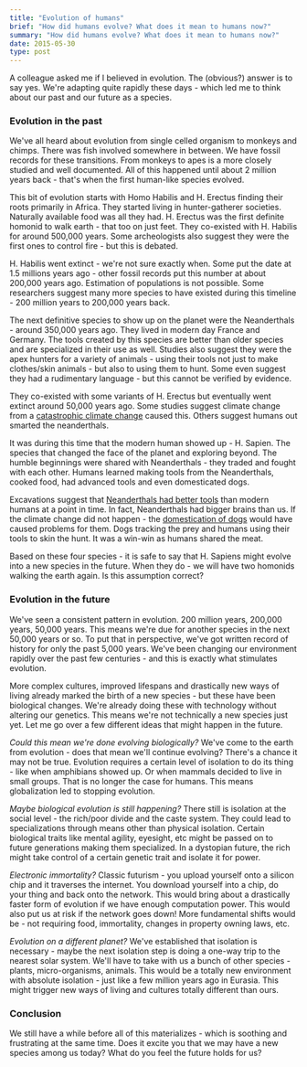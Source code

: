 ```yaml
---
title: "Evolution of humans"
brief: "How did humans evolve? What does it mean to humans now?"
summary: "How did humans evolve? What does it mean to humans now?"
date: 2015-05-30
type: post
---
```


A colleague asked me if I believed in evolution. The (obvious?) answer is to say yes. We're adapting quite rapidly these days - which led me to think about our past and our future as a species.

### Evolution in the past
We've all heard about evolution from single celled organism to monkeys and chimps. There was fish involved somewhere in between. We have fossil records for these transitions. From monkeys to apes is a more closely studied and well documented. All of this happened until about 2 million years back - that's when the first human-like species evolved.

This bit of evolution starts with Homo Habilis and H. Erectus finding their roots primarily in Africa. They started living in hunter-gatherer societies. Naturally available food was all they had. H. Erectus was the first definite homonid to walk earth - that too on just feet. They co-existed with H. Habilis for around 500,000 years. Some archeologists also suggest they were the first ones to control fire - but this is debated.

H. Habilis went extinct - we're not sure exactly when. Some put the date at 1.5 millions years ago - other fossil records put this number at about 200,000 years ago. Estimation of populations is not possible. Some researchers suggest many more species to have existed during this timeline - 200 million years to 200,000 years back.

The next definitive species to show up on the planet were the Neanderthals - around 350,000 years ago. They lived in modern day France and Germany. The tools created by this species are better than older species and are specialized in their use as well. Studies also suggest they were the apex hunters for a variety of animals - using their tools not just to make clothes/skin animals - but also to using them to hunt. Some even suggest they had a rudimentary language - but this cannot be verified by evidence.

They co-existed with some variants of H. Erectus but eventually went extinct around 50,000 years ago. Some studies suggest climate change from a [catastrophic climate change](http://en.wikipedia.org/wiki/Toba_catastrophe_theory) caused this. Others suggest humans out smarted the neanderthals.

It was during this time that the modern human showed up - H. Sapien. The species that changed the face of the planet and exploring beyond. The humble beginnings were shared with Neanderthals - they traded and fought with each other. Humans learned making tools from the Neanderthals, cooked food, had advanced tools and even domesticated dogs.

Excavations suggest that [Neanderthals had better tools](http://edition.cnn.com/2013/08/12/world/europe/neanderthal-tools/) than modern humans at a point in time. In fact, Neanderthals had bigger brains than us. If the climate change did not happen - the [domestication of dogs](http://www.theguardian.com/science/2015/mar/01/hunting-with-wolves-humans-conquered-the-world-neanderthal-evolution) would have caused problems for them. Dogs tracking the prey and humans using their tools to skin the hunt. It was a win-win as humans shared the meat.

Based on these four species - it is safe to say that H. Sapiens might evolve into a new species in the future. When they do - we will have two homonids walking the earth again. Is this assumption correct?

### Evolution in the future
We've seen a consistent pattern in evolution. 200 million years, 200,000 years, 50,000 years. This means we're due for another species in the next 50,000 years or so. To put that in perspective, we've got written record of history for only the past 5,000 years. We've been changing our environment rapidly over the past few centuries - and this is exactly what stimulates evolution.

More complex cultures, improved lifespans and drastically new ways of living already marked the birth of a new species - but these have been biological changes. We're already doing these with technology without altering our genetics. This means we're not technically a new species just yet. Let me go over a few different ideas that might happen in the future.

*Could this mean we're done evolving biologically?* We've come to the earth from evolution - does that mean we'll continue evolving? There's a chance it may not be true. Evolution requires a certain level of isolation to do its thing - like when amphibians showed up. Or when mammals decided to live in small groups. That is no longer the case for humans. This means globalization led to stopping evolution.

*Maybe biological evolution is still happening?* There still is isolation at the social level - the rich/poor divide and the caste system. They could lead to specializations through means other than physical isolation. Certain biological traits like mental agility, eyesight, etc might be passed on to future generations making them specialized. In a dystopian future, the rich might take control of a certain genetic trait and isolate it for power.

*Electronic immortality?* Classic futurism - you upload yourself onto a silicon chip and it traverses the internet. You download yourself into a chip, do your thing and back onto the network. This would bring about a drastically faster form of evolution if we have enough computation power. This would also put us at risk if the network goes down! More fundamental shifts would be - not requiring food, immortality, changes in property owning laws, etc.

*Evolution on a different planet?* We've established that isolation is necessary - maybe the next isolation step is doing a one-way trip to the nearest solar system. We'll have to take with us a bunch of other species - plants, micro-organisms, animals. This would be a totally new environment with absolute isolation - just like a few million years ago in Eurasia. This might trigger new ways of living and cultures totally different than ours.

### Conclusion
We still have a while before all of this materializes - which is soothing and frustrating at the same time. Does it excite you that we may have a new species among us today? What do you feel the future holds for us?
